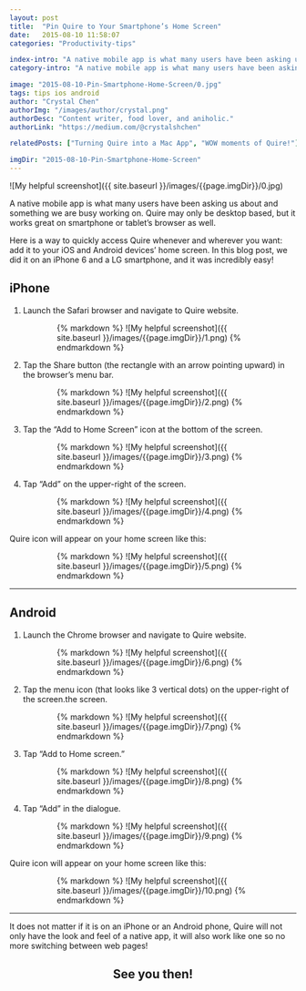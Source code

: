 ```yaml
---
layout: post
title:  "Pin Quire to Your Smartphone’s Home Screen"
date:   2015-08-10 11:58:07
categories: "Productivity-tips"

index-intro: "A native mobile app is what many users have been asking us about and something we are busy working on. Quire may only be desktop based, but it works great on smartphone or tablet’s browser as well. Here is a way to quickly access Quire whenever and wherever you want: add it to your iOS and Android devices’ home screen."
category-intro: "A native mobile app is what many users have been asking us about and something we are busy working on..."

image: "2015-08-10-Pin-Smartphone-Home-Screen/0.jpg"
tags: tips ios android
author: "Crystal Chen"
authorImg: "/images/author/crystal.png"
authorDesc: "Content writer, food lover, and aniholic."
authorLink: "https://medium.com/@crystalshchen"

relatedPosts: ["Turning Quire into a Mac App", "WOW moments of Quire!"]

imgDir: "2015-08-10-Pin-Smartphone-Home-Screen"
---
```



![My helpful screenshot]({{ site.baseurl }}/images/{{page.imgDir}}/0.jpg)

A native mobile app is what many users have been asking us about and something we are busy working on. Quire may only be desktop based, but it works great on smartphone or tablet’s browser as well.

Here is a way to quickly access Quire whenever and wherever you want: add it to your iOS and Android devices’ home screen. In this blog post, we did it on an iPhone 6 and a LG smartphone, and it was incredibly easy!

## iPhone

1. Launch the Safari browser and navigate to Quire website.

<div style="max-width: 338px; max-height: 600px; margin: 0 auto;">
{% markdown %}
![My helpful screenshot]({{ site.baseurl }}/images/{{page.imgDir}}/1.png)
{% endmarkdown %}
</div>

2. Tap the Share button (the rectangle with an arrow pointing upward) in the browser’s menu bar.

<div style="max-width: 338px; max-height: 600px; margin: 0 auto;">
{% markdown %}
![My helpful screenshot]({{ site.baseurl }}/images/{{page.imgDir}}/2.png)
{% endmarkdown %}
</div>

3. Tap the “Add to Home Screen” icon at the bottom of the screen.

<div style="max-width: 338px; max-height: 600px; margin: 0 auto;">
{% markdown %}
![My helpful screenshot]({{ site.baseurl }}/images/{{page.imgDir}}/3.png)
{% endmarkdown %}
</div>

4. Tap “Add” on the upper-right of the screen.

<div style="max-width: 338px; max-height: 600px; margin: 0 auto;">
{% markdown %}
![My helpful screenshot]({{ site.baseurl }}/images/{{page.imgDir}}/4.png)
{% endmarkdown %}
</div>

Quire icon will appear on your home screen like this:

<div style="max-width: 338px; max-height: 600px; margin: 0 auto;">
{% markdown %}
![My helpful screenshot]({{ site.baseurl }}/images/{{page.imgDir}}/5.png)
{% endmarkdown %}
</div>

---

## Android

1. Launch the Chrome browser and navigate to Quire website.

<div style="max-width: 338px; max-height: 600px; margin: 0 auto;">
{% markdown %}
![My helpful screenshot]({{ site.baseurl }}/images/{{page.imgDir}}/6.png)
{% endmarkdown %}
</div>

2. Tap the menu icon (that looks like 3 vertical dots) on the upper-right of the screen.the screen.

<div style="max-width: 338px; max-height: 600px; margin: 0 auto;">
{% markdown %}
![My helpful screenshot]({{ site.baseurl }}/images/{{page.imgDir}}/7.png)
{% endmarkdown %}
</div>

3. Tap “Add to Home screen.”

<div style="max-width: 338px; max-height: 600px; margin: 0 auto;">
{% markdown %}
![My helpful screenshot]({{ site.baseurl }}/images/{{page.imgDir}}/8.png)
{% endmarkdown %}
</div>

4. Tap “Add” in the dialogue.

<div style="max-width: 338px; max-height: 600px; margin: 0 auto;">
{% markdown %}
![My helpful screenshot]({{ site.baseurl }}/images/{{page.imgDir}}/9.png)
{% endmarkdown %}
</div>

Quire icon will appear on your home screen like this:

<div style="max-width: 338px; max-height: 600px; margin: 0 auto;">
{% markdown %}
![My helpful screenshot]({{ site.baseurl }}/images/{{page.imgDir}}/10.png)
{% endmarkdown %}
</div>

---

It does not matter if it is on an iPhone or an Android phone, Quire will not only have the look and feel of a native app, it will also work like one so no more switching between web pages!

## <div style="text-align:center;">See you then!<div>

[jekyll]:      http://jekyllrb.com
[jekyll-gh]:   https://github.com/jekyll/jekyll
[jekyll-help]: https://github.com/jekyll/jekyll-help
